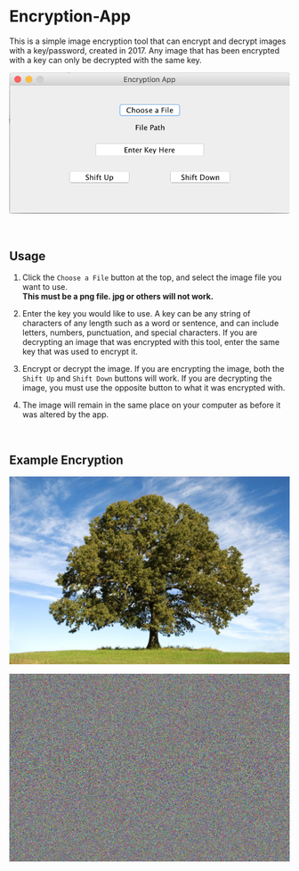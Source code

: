 # Encryption-App
This is a simple image encryption tool that can encrypt and decrypt images with a key/password, created in 2017. Any image that has been encrypted with a key can only be decrypted with the same key.

![alt text](https://github.com/VictorSuciu/Encryption-App/blob/master/Images/EncryptionImageExample.png)

</br>

## Usage

1. Click the `Choose a File` button at the top, and select the image file you want to use. </br> **This must be a png file. jpg or others will not work.**

2. Enter the key you would like to use. A key can be any string of characters of any length such as a word or sentence, and can include letters, numbers, punctuation, and special characters. If you are decrypting an image that was encrypted with this tool, enter the same key that was used to encrypt it.

3. Encrypt or decrypt the image. If you are encrypting the image, both the `Shift Up` and `Shift Down` buttons will work. If you are decrypting the image, you must use the opposite button to what it was encrypted with.

4. The image will remain in the same place on your computer as before it was altered by the app.

</br>

## Example Encryption

![alt text](https://github.com/VictorSuciu/Encryption-App/blob/master/Images/White-Oak-Tree.png)

![alt text](https://github.com/VictorSuciu/Encryption-App/blob/master/Images/White-Oak-Tree-Encrypted.png)
